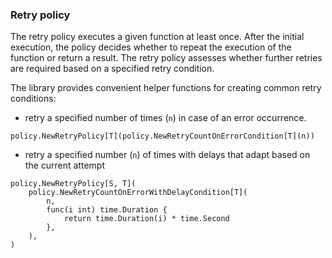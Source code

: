 ### Retry policy

The retry policy executes a given function at least once. After the initial execution, the policy decides whether to repeat the execution of the function or return a result.
The retry policy assesses whether further retries are required based on a specified retry condition.

The library provides convenient helper functions for creating common retry conditions:

- retry a specified number of times (`n`) in case of an error occurrence.

```golang
policy.NewRetryPolicy[T](policy.NewRetryCountOnErrorCondition[T](n))
```

- retry a specified number (`n`) of times with delays that adapt based on the current attempt

```golang
policy.NewRetryPolicy[S, T](
    policy.NewRetryCountOnErrorWithDelayCondition[T](
        n,
        func(i int) time.Duration {
            return time.Duration(i) * time.Second
        },
    ),
)
```
